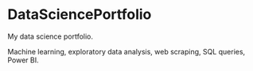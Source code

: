 # DataSciencePortfolio
My data science portfolio.

Machine learning, exploratory data analysis, web scraping, SQL queries, Power BI.
